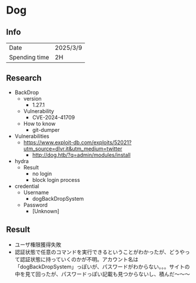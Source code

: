 # Dog

## Info
|||
|----|----|
|Date|2025/3/9|
|Spending time|2H|


## Research
- BackDrop
    - version
        - 1.27.1
    - Vulnerability
        - CVE-2024-41709
    - How to know
        - git-dumper
- Vulnerabilities
    - https://www.exploit-db.com/exploits/52021?utm_source=dlvr.it&utm_medium=twitter
        - http://dog.htb/?q=admin/modules/install
- hydra
    - Result
        - no login
        - block login process
- credential
    - Username
        - dogBackDropSystem
    - Password
        - [Unknown]

## Result
- ユーザ権限獲得失敗
- 認証状態で任意のコマンドを実行できるということがわかったが、どうやって認証状態に持っていくのかが不明。アカウント名は「dogBackDropSystem」っぽいが、パスワードがわからない。。。サイトの中を見て回ったが、パスワードっぽい記載も見つからないし、積んだ〜〜〜